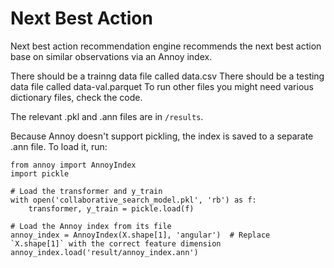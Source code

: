 # Next Best Action

Next best action recommendation engine recommends the next best action base on similar observations via an Annoy index.

There should be a trainng data file called data.csv
There should be a testing data file called data-val.parquet
To run other files you might need various dictionary files, check the code.

The relevant .pkl and .ann files are in `/results`.

Because Annoy doesn't support pickling, the index is saved to a separate .ann file. To load it, run:

```
from annoy import AnnoyIndex
import pickle

# Load the transformer and y_train
with open('collaborative_search_model.pkl', 'rb') as f:
    transformer, y_train = pickle.load(f)

# Load the Annoy index from its file
annoy_index = AnnoyIndex(X.shape[1], 'angular')  # Replace `X.shape[1]` with the correct feature dimension
annoy_index.load('result/annoy_index.ann')
```
